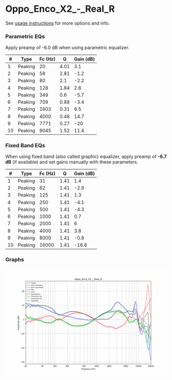 # Oppo_Enco_X2_-_Real_R
See [usage instructions](https://github.com/jaakkopasanen/AutoEq#usage) for more options and info.

### Parametric EQs
Apply preamp of -6.0 dB when using parametric equalizer.

|   # | Type    |   Fc (Hz) |    Q |   Gain (dB) |
|-----|---------|-----------|------|-------------|
|   1 | Peaking |        20 | 4.01 |         3.1 |
|   2 | Peaking |        58 | 2.81 |        -1.2 |
|   3 | Peaking |        80 | 2.1  |        -2.2 |
|   4 | Peaking |       128 | 1.84 |         2.6 |
|   5 | Peaking |       349 | 0.6  |        -5.7 |
|   6 | Peaking |       709 | 0.88 |        -3.4 |
|   7 | Peaking |      1603 | 0.31 |         6.5 |
|   8 | Peaking |      4000 | 0.48 |        14.7 |
|   9 | Peaking |      7771 | 0.27 |       -20   |
|  10 | Peaking |      9045 | 1.52 |        11.4 |

### Fixed Band EQs
When using fixed band (also called graphic) equalizer, apply preamp of **-6.7 dB** (if available) and set gains manually with these parameters.

|   # | Type    |   Fc (Hz) |    Q |   Gain (dB) |
|-----|---------|-----------|------|-------------|
|   1 | Peaking |        31 | 1.41 |         1.4 |
|   2 | Peaking |        62 | 1.41 |        -2.9 |
|   3 | Peaking |       125 | 1.41 |         1.3 |
|   4 | Peaking |       250 | 1.41 |        -4.1 |
|   5 | Peaking |       500 | 1.41 |        -4.3 |
|   6 | Peaking |      1000 | 1.41 |         0.7 |
|   7 | Peaking |      2000 | 1.41 |         6   |
|   8 | Peaking |      4000 | 1.41 |         3.8 |
|   9 | Peaking |      8000 | 1.41 |        -0.8 |
|  10 | Peaking |     16000 | 1.41 |       -16.8 |

### Graphs
![](./Oppo_Enco_X2_-_Real_R.png)

